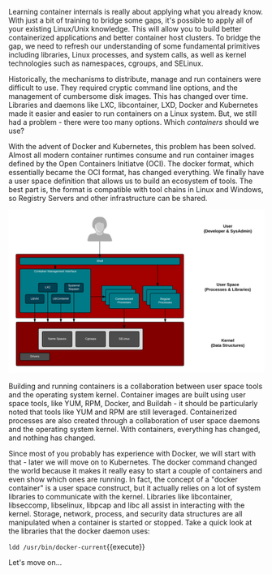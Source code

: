 Learning container internals is really about applying what you already know. With just a bit of training to bridge some gaps, it's possible to apply all of your existing Linux/Unix knowledge. This will allow you to build better containerized applications and better container host clusters. To bridge the gap, we need to refresh our understanding of some fundamental primitives including libraries, Linux processes, and system calls, as well as kernel technologies such as namespaces, cgroups, and SELinux. 

Historically, the mechanisms to distribute, manage and run containers were difficult to use. They required cryptic command line options, and the management of cumbersome disk images. This has changed over time. Libraries and daemons like LXC, libcontainer, LXD, Docker and Kubernetes made it easier and easier to run containers on a Linux system. But, we still had a problem - there were too many options. Which *containers* should we use?

With the advent of Docker and Kubernetes, this problem has been solved. Almost all modern container runtimes consume and run container images defined by the Open Containers Initiatve (OCI). The docker format, which essentially became the OCI format, has changed everything. We finally have a user space definition that allows us to build an ecosystem of tools. The best part is, the format is compatible with tool chains in Linux and Windows, so Registry Servers and other infrastructure can be shared.

![Container Libraries](../../assets/subsystems/container-internals-lab-1/02-container-libraries.png)

Building and running containers is a collaboration between user space tools and the operating system kernel. Container images are built using user space tools, like YUM, RPM, Docker, and Buildah - it should be particularly noted that tools like YUM and RPM are still leveraged. Containerized processes are also created through a collaboration of user space daemons and the operating system kernel. With containers, everything has changed, and nothing has changed.

Since most of you probably has experience with Docker, we will start with that - later we will move on to Kubernetes. The docker command changed the world because it makes it really easy to start a couple of containers and even show which ones are running. In fact, the concept of a "docker container" is a user space construct, but it actually relies on a lot of system libraries to communicate with the kernel. Libraries like libcontainer, libseccomp, libselinux, libpcap and libc all assist in interacting with the kernel. Storage, network, process, and security data structures are all manipulated when a container is started or stopped. Take a quick look at the libraries that the docker daemon uses:

``ldd /usr/bin/docker-current``{{execute}}

Let's move on...
